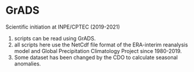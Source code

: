 # GrADS
Scientific initiation at INPE/CPTEC (2019-2021)

1. scripts can be read using GrADS.
2. all scripts here use the NetCdf file format of the ERA-interim reanalysis model and Global Precipitation Climatology Project since 1980-2019.
3. Some dataset has been changed by the CDO to calculate seasonal anomalies.
